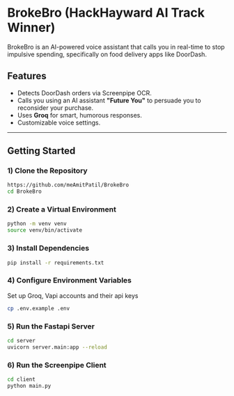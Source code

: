 # **BrokeBro (HackHayward AI Track Winner)**

BrokeBro is an AI-powered voice assistant that calls you in real-time to stop impulsive spending, specifically on food delivery apps like DoorDash.

## **Features**
- Detects DoorDash orders via Screenpipe OCR.
- Calls you using an AI assistant **"Future You"** to persuade you to reconsider your purchase.
- Uses **Groq** for smart, humorous responses.
- Customizable voice settings.

---

## **Getting Started**

### **1) Clone the Repository**
```bash
https://github.com/meAmitPatil/BrokeBro
cd BrokeBro
```

### **2) Create a Virtual Environment**
```bash
python -m venv venv
source venv/bin/activate
```

### **3) Install Dependencies**
```bash
pip install -r requirements.txt
```

### **4) Configure Environment Variables**
Set up Groq, Vapi accounts and their api keys
```bash
cp .env.example .env
```

### **5) Run the Fastapi Server**
```bash
cd server
uvicorn server.main:app --reload
```

### **6) Run the Screenpipe Client**
```bash
cd client
python main.py
```
